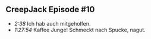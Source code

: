 ## CreepJack Episode #10
* *2:38* Ich hab auch mitgeholfen. 
* *1:27:54* Kaffee Junge! Schmeckt nach Spucke, nagut. 
 
